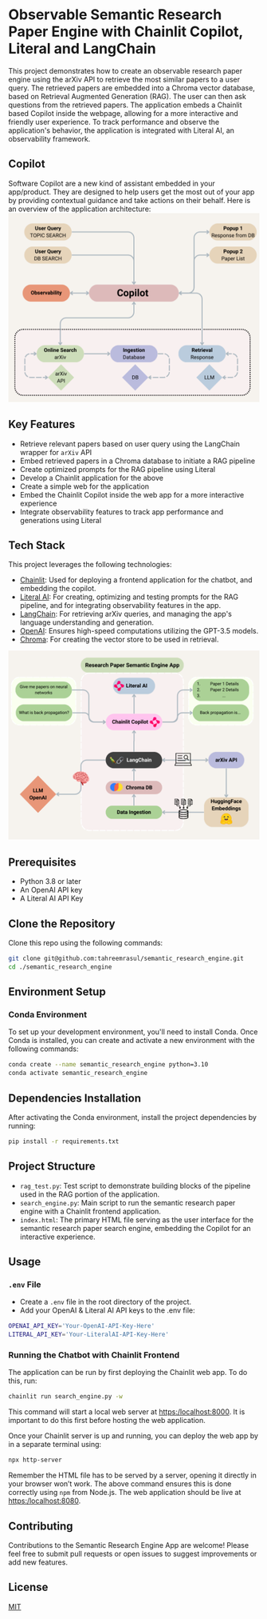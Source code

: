 # Observable Semantic Research Paper Engine with Chainlit Copilot, Literal and LangChain

This project demonstrates how to create an observable research paper engine using the arXiv API to retrieve the most similar papers to a user query. The retrieved papers are embedded into a Chroma vector database, based on Retrieval Augmented Generation (RAG). The user can then ask questions from the retrieved papers. The application embeds a Chainlit based Copilot inside the webpage, allowing for a more interactive and friendly user experience. To track performance and observe the application's behavior, the application is integrated with Literal AI, an observability framework. 

## Copilot
Software Copilot are a new kind of assistant embedded in your app/product. They are designed to help users get the most out of your app by providing contextual guidance and take actions on their behalf. Here is an overview of the application architecture:
![alt text for screen readers](Semantic_Research_Engine.png "Process Diagram for Observable Semantic Research Engine Copilot")

## Key Features

- Retrieve relevant papers based on user query using the LangChain wrapper for `arXiv` API
- Embed retrieved papers in a Chroma database to initiate a RAG pipeline
- Create optimized prompts for the RAG pipeline using Literal
- Develop a Chainlit application for the above
- Create a simple web for the application
- Embed the Chainlit Copilot inside the web app for a more interactive experience
- Integrate observability features to track app performance and generations using Literal

## Tech Stack

This project leverages the following technologies:

- [Chainlit](https://github.com/Chainlit/chainlit): Used for deploying a frontend application for the chatbot, and embedding the copilot.
- [Literal AI](https://docs.getliteral.ai/get-started/overview): For creating, optimizing and testing prompts for the RAG pipeline, and for integrating observability features in the app.
- [LangChain](https://github.com/langchain-ai/langchain): For retrieving arXiv queries, and managing the app's language understanding and generation.
- [OpenAI](https://openai.com/): Ensures high-speed computations utilizing the GPT-3.5 models.
- [Chroma](https://github.com/chroma-core/chroma): For creating the vector store to be used  in retrieval.

![alt text for screen readers](App_schematic.png "Observable Semantic Research Engine Copilot with Frameworks")

## Prerequisites

- Python 3.8 or later
- An OpenAI API key
- A Literal AI API Key

## Clone the Repository
Clone this repo using the following commands:
```bash
git clone git@github.com:tahreemrasul/semantic_research_engine.git
cd ./semantic_research_engine
```

## Environment Setup

### Conda Environment

To set up your development environment, you'll need to install Conda. Once Conda is installed, you can create and activate a new environment with the following commands:

```bash
conda create --name semantic_research_engine python=3.10
conda activate semantic_research_engine
```
## Dependencies Installation
After activating the Conda environment, install the project dependencies by running:

```bash
pip install -r requirements.txt
```

## Project Structure

- `rag_test.py`: Test script to demonstrate building blocks of the pipeline used in the RAG  portion of the application.
- `search_engine.py`: Main script to run the semantic research paper engine with a Chainlit frontend application.
- `index.html`:  The primary HTML file serving as the user interface for the semantic research paper search engine, embedding the Copilot for an interactive experience.

## Usage

### `.env` File
- Create a `.env` file in the root directory of the project.
- Add your OpenAI & Literal AI API keys to the .env file:
```bash
OPENAI_API_KEY='Your-OpenAI-API-Key-Here'
LITERAL_API_KEY='Your-LiteralAI-API-Key-Here'
```

### Running the Chatbot with Chainlit Frontend
The application can be run by first deploying the Chainlit web app. To do this, run:
```bash
chainlit run search_engine.py -w
```
This command will start a local web server at [https:/localhost:8000](https:/localhost:8000). It is important to do this first before hosting the web application.

Once your Chainlit server is up and running, you can deploy the web app by in a separate terminal using:
```bash
npx http-server
```
Remember the HTML file has to be served by a server, opening it directly in your browser won’t work. The above command ensures this is done correctly using `npm` from Node.js. The web application should be live at [https:/localhost:8080](https:/localhost:8080).

## Contributing

Contributions to the Semantic Research Engine App are welcome! Please feel free to submit pull requests or open issues to suggest improvements or add new features.

## License

[MIT](https://www.mit.edu/~amini/LICENSE.md)
